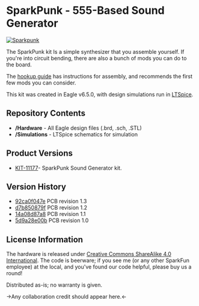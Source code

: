SparkPunk - 555-Based Sound Generator
========================================

[![Sparkpunk](https://cdn.sparkfun.com/assets/parts/6/6/9/0/11177-04.jpg)](https://www.sparkfun.com/products/11177)

The SparkPunk kit Is a simple synthesizer that you assemble yourself.  If you're into circuit bending, there are also a bunch of mods you can do to the board.

The [hookup guide](https://learn.sparkfun.com/tutorials/sparkpunk-hookup-guide) has instructions for assembly, and recommends the first few mods you can consider.

This kit was created in Eagle v6.5.0, with design simulations run in [LTSpice](http://www.linear.com/designtools/software/#LTspice). 

Repository Contents
-------------------

* **/Hardware** - All Eagle design files (.brd, .sch, .STL)
* **/Simulations** - LTSpice schematics for simulation

Product Versions
----------------
* [KIT-11177](https://www.sparkfun.com/products/11177)- SparkPunk Sound Generator kit.

Version History
---------------
* [92ca0f047e](https://github.com/sparkfun/Sparkpunk/commit/92ca0f047e3397d55f9d692a53f35f9b94eaf454) PCB revision 1.3 
* [d7b850879f](https://github.com/sparkfun/Sparkpunk/commit/d7b850879f343ff84054743f3793c951a8b04aeb) PCB revision 1.2 
* [14a08d87a8](https://github.com/sparkfun/Sparkpunk/commit/14a08d87a8a0a1159d9d88a0d402fd1dced95e91) PCB revision 1.1 
* [5d9a28e00b](https://github.com/sparkfun/Sparkpunk/commit/5d9a28e00b7679d7cc441decd9c348f060b642cb) PCB revision 1.0


License Information
-------------------
The hardware is released under [Creative Commons ShareAlike 4.0 International](https://creativecommons.org/licenses/by-sa/4.0/).
The code is beerware; if you see me (or any other SparkFun employee) at the local, and you've found our code helpful, please buy us a round!

Distributed as-is; no warranty is given.

->Any collaboration credit should appear here.<-


